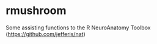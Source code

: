 # rmushroom

Some assisting functions to the R NeuroAnatomy Toolbox (https://github.com/jefferis/nat)
